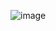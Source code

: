 ![image](https://user-images.githubusercontent.com/69432108/194625804-0f143550-b56e-4863-8f2c-c79a488f4e79.png)
